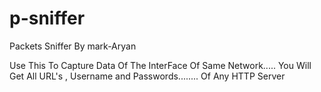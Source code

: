 # p-sniffer

Packets Sniffer By mark-Aryan

Use This To Capture Data Of The InterFace Of Same Network..... 
You Will Get All URL's , Username and Passwords........ Of Any HTTP Server


